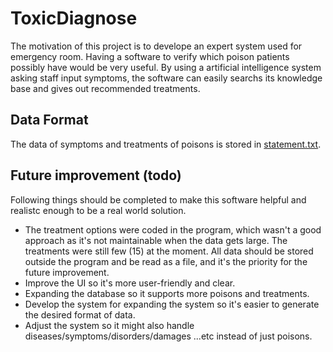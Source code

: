 # ToxicDiagnose

The motivation of this project is to develope an expert system used for emergency room. Having a software to verify which poison patients possibly have would be very useful. By using a artificial intelligence system asking staff input symptoms, the software can easily searchs its knowledge base and gives out recommended treatments.



## Data Format
The data of symptoms and treatments of poisons is stored in [statement.txt](statement.txt).


## Future improvement (todo)
Following things should be completed to make this software helpful and realistc enough to be a real world solution.

- The treatment options were coded in the program, which wasn't a good approach as it's not maintainable when the data gets large. The treatments were still few (15) at the moment. All data should be stored outside the program and be read as a file, and it's the priority for the future improvement.
- Improve the UI so it's more user-friendly and clear.
- Expanding the database so it supports more poisons and treatments.
- Develop the system for expanding the system so it's easier to generate the desired format of data.
- Adjust the system so it might also handle diseases/symptoms/disorders/damages ...etc instead of just poisons.
